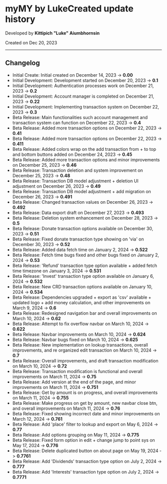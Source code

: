 # myMY by LukeCreated update history

Developed by __Kittipich "Luke" Aiumbhornsin__

Created on Dec 20, 2023

---

## Changelog

- Initial Create: Initial created on December 14, 2023 -> __0.00__
- Initial Development: Development started on December 20, 2023 -> __0.1__
- Initial Development: Authentication processes work on December 21, 2023 -> __0.2__
- Initial Development: Account manager is completed on December 21, 2023 -> __0.22__
- Initial Development: Implementing transaction system on December 22, 2023 -> __0.3__
- Beta Release: Main functionalities such account management and transaction system can function on December 22, 2023 -> __0.4__
- Beta Release: Added more transaction options on December 22, 2023 -> __0.41__
- Beta Release: Added more transaction options on December 22, 2023 -> __0.411__
- Beta Release: Added colors wrap on the add transaction from + to top and bottom buttons added on December 24, 2023 -> __0.45__
- Beta Release: Added more transaction options and minor improvements on December 25, 2023 -> __0.46__
- Beta Release: Transaction deletion and system improvement on December 25, 2023 -> __0.48__
- Beta Release: Transaction DB model adjustment + deletion UI adjustment on December 26, 2023 -> __0.49__
- Beta Release: Transaction DB model adjustment + add migration on December 26, 2023 -> __0.491__
- Beta Release: Changed transaction values on December 26, 2023 -> __0.492__
- Beta Release: Data export draft on December 27, 2023 -> __0.493__
- Beta Release: Deletion system enhancement on December 28, 2023 -> __0.5__
- Beta Release: Donate transaction options available on December 30, 2023 -> __0.51__
- Beta Release: Fixed donate transaction type showing on 'via' on December 30, 2023 -> __0.52__
- Beta Release: Added data fetch time on January 2, 2024 -> __0.522__
- Beta Release: Fetch time bugs fixed and other bugs fixed on January 2, 2024 -> __0.53__
- Beta Release: 'Refund' transaction type option available + added fetch time timezone on January 3, 2024 -> __0.531__
- Beta Release: 'Invest' transaction type option available on January 6, 2024 -> __0.532__
- Beta Release: New CRD transaction options available on January 10, 2024 -> __0.534__
- Beta Release: Dependencies upgraded + export as 'csv' available + updated logo + add money calculation, and other improvements on March 9, 2024 -> __0.6__
- Beta Release: Redesigned navigation bar and overall improvements on March 10, 2024 -> __0.62__
- Beta Release: Attempt to fix overflow navbar on March 10, 2024 -> __0.622__
- Beta Release: Navbar improvements on March 10, 2024 -> __0.624__
- Beta Release: Navbar bugs fixed on March 10, 2024 -> __0.625__
- Beta Release: New implementation on lookup transactions, overall improvements, and re organized edit transaction on March 10, 2024 -> __0.7__
- Beta Release: Overall improvements, and draft transaction modification on March 10, 2024 -> __0.72__
- Beta Release: Transaction modification is functional and overall improvements on March 11, 2024 -> __0.75__
- Beta Release: Add version at the end of the page, and minor improvements on March 11, 2024 -> __0.751__
- Beta Release: Get by amount is on progress, and overall improvements on March 11, 2024 -> __0.755__
- Beta Release: Make progress on get by amount, new navbar close btn, and overall improvements on March 11, 2024 -> __0.76__
- Beta Release: Fixed showing incorrect date and minor improvements on March 12, 2024 -> __0.761__
- Beta Release: Add 'place' filter to lookup and export on May 6, 2024 -> __0.77__
- Beta Release: Add options grouping on May 11, 2024 -> __0.775__
- Beta Release: Fixed form option in edit + change jump to point sys on May 17, 2024 -> __0.776__
- Beta Release: Delete duplicated button on about page on May 19, 2024 -> __0.7761__
- Beta Release: Add 'Dividends' transaction type option on July 2, 2024 -> __0.777__
- Beta Release: Add 'Interests' transaction type option on July 2, 2024 -> __0.7771__
